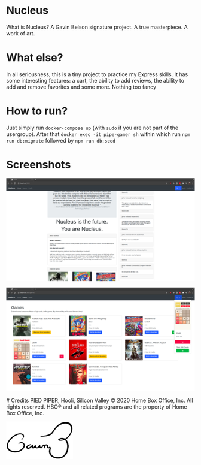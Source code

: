 # Nucleus
What is Nucleus? A Gavin Belson signature project. A true masterpiece. A work of art.

# What else?
In all seriousness, this is a tiny project to practice my Express skills. It has some interesting features: a cart, the ability to add reviews, the ability to add and remove favorites and some more. Nothing too fancy
# How to run?
Just simply run ```docker-compose up``` (with ```sudo``` if you are not part of the usergroup). After that ```docker exec -it pipe-gamer sh``` within which run ```npm run db:migrate``` followed by ```npm run db:seed```
# Screenshots
<p align="center">
  <img src="https://github.com/javierfurus/pipe-gamer/blob/master/readmeimg/home.png?raw=true">
</p>
<p align="center">
  <img src="https://github.com/javierfurus/pipe-gamer/blob/master/readmeimg/store.png?raw=truehttps://github.com/javierfurus/pipe-gamer/blob/master/readmeimg/store.png?raw=true">
</p>
# Credits
PIED PIPER, Hooli, Silicon Valley © 2020 Home Box Office, Inc. All rights reserved. HBO® and all related programs are the property of Home Box Office, Inc.
<p align="left">
  <img src="https://github.com/javierfurus/pipe-gamer/blob/master/readmeimg/70ddhs12gmh31.jpg?raw=true" height="100">
</p>
